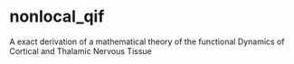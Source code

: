 nonlocal_qif
============

A exact derivation of a mathematical theory of the functional Dynamics of Cortical and Thalamic Nervous Tissue
